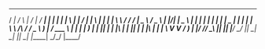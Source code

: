   ____       _      __  __   ____    _   _   _   _    ____     _   _   _____  __        __  ____  
 / ___|     / \    |  \/  | / ___|  | | | | | \ | |  / ___|   | \ | | | ____| \ \      / / / ___| 
 \___ \    / _ \   | |\/| | \___ \  | | | | |  \| | | |  _    |  \| | |  _|    \ \ /\ / /  \___ \ 
  ___) |  / ___ \  | |  | |  ___) | | |_| | | |\  | | |_| |   | |\  | | |___    \ V  V /    ___) |
 |____/  /_/   \_\ |_|  |_| |____/   \___/  |_| \_|  \____|   |_| \_| |_____|    \_/\_/    |____/ 
                                                                                                  